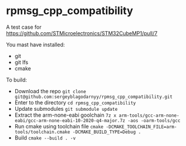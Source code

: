 # rpmsg_cpp_compatibility
A test case for https://github.com/STMicroelectronics/STM32CubeMP1/pull/7

You mast have installed:
 * git
 * git lfs
 * cmake
 
 To build:
  * Download the repo
  `git clone git@github.com:sergeyblagodarnyy/rpmsg_cpp_compatibility.git`
  * Enter to the directory
  `cd rpmsg_cpp_compatibility`
  * Update submodules
  `git submodule update`
  * Extract the arm-none-eabi goolchain 
  `7z x arm-tools/gcc-arm-none-eabi/gcc-arm-none-eabi-10-2020-q4-major.7z -aos -oarm-tools/gcc`
  * Run cmake using toolchain file
  `cmake -DCMAKE_TOOLCHAIN_FILE=arm-tools/toolchain.cmake -DCMAKE_BUILD_TYPE=Debug .`
  * Build
  `cmake --build . -v`
  
